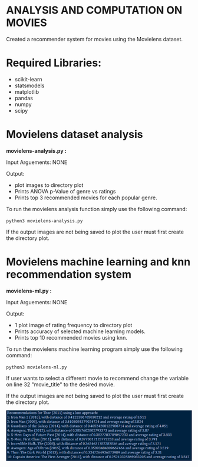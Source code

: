 # **ANALYSIS AND COMPUTATION ON MOVIES**
Created a recommender system for movies using the Movielens dataset.

# Required Libraries:
* scikit-learn
* statsmodels
* matplotlib
* pandas
* numpy
* scipy

# Movielens dataset analysis

**movielens-analysis.py :**

Input Arguements: NONE

Output:
  * plot images to directory plot
  * Prints ANOVA p-Value of genre vs ratings
  * Prints top 3 recommended movies for each popular genre.


To run the movielens analysis function simply use the following command:

`python3 movielens-analysis.py`

If the output images are not being saved to plot the user must first create the
directory plot.

# Movielens machine learning and knn recommendation system

**movielens-ml.py :**

Input Arguements: NONE

Output:
  * 1 plot image of rating frequency to directory plot
  * Prints accuracy of selected machine learning models.
  * Prints top 10 recommended movies using knn.


To run the movielens machine learning program simply use the following command:

`python3 movielens-ml.py`

If user wants to select a different movie to recommend change the variable
on line 32 "movie_title" to the desired movie.

If the output images are not being saved to plot the user must first create the
directory plot.

![imagepreview](/imgpreview.png)
